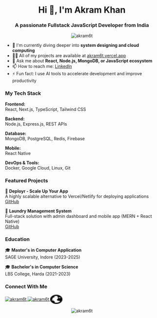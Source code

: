 <h1 align="center">Hi 👋, I'm Akram Khan</h1>
<h3 align="center">A passionate Fullstack JavaScript Developer from India</h3>

<p align="center">
  <img src="https://s3.tebi.io/portfolio/profile.jpg" alt="akram6t" width="300" />
</p>

- 🌱 I'm currently diving deeper into **system designing and cloud computing**
- 👨‍💻 All of my projects are available at [akram6t.vercel.app](https://akram6t.vercel.app)
- 💬 Ask me about **React, Node.js, MongoDB, or JavaScript ecosystem**
- 📫 How to reach me: [LinkedIn](https://linkedin.com/in/akram6t)
- ⚡ Fun fact: I use AI tools to accelerate development and improve productivity

### My Tech Stack

**Frontend:**  
React, Next.js, TypeScript, Tailwind CSS

**Backend:**  
Node.js, Express.js, REST APIs

**Database:**  
MongoDB, PostgreSQL, Redis, Firebase

**Mobile:**  
React Native

**DevOps & Tools:**  
Docker, Google Cloud, Linux, Git

### Featured Projects

🔗 **Deployr - Scale Up Your App**  
A highly scalable alternative to Vercel/Netlify for deploying applications  
[GitHub](https://github.com/akram6t/deployr)

👕 **Laundry Management System**  
Full-stack solution with admin dashboard and mobile app (MERN + React Native)  
[GitHub](https://github.com/akram6t/laundry-app)

### Education

🎓 **Master's in Computer Application**  
SAGE University, Indore (2023-2025)

🎓 **Bachelor's in Computer Science**  
LBS College, Harda (2021-2023)

### Connect With Me

<p align="left">
  <a href="https://linkedin.com/in/akram6t" target="blank">
    <img align="center" src="https://raw.githubusercontent.com/rahuldkjain/github-profile-readme-generator/master/src/images/icons/Social/linked-in-alt.svg" alt="akram6t" height="30" width="40" />
  </a>
  <a href="https://github.com/akram6t" target="blank">
    <img align="center" src="https://raw.githubusercontent.com/rahuldkjain/github-profile-readme-generator/master/src/images/icons/Social/github.svg" alt="akram6t" height="30" width="40" />
  </a>
  <a href="https://akram6t.vercel.app" target="blank">
    <img align="center" src="https://raw.githubusercontent.com/iconic/open-iconic/master/svg/globe.svg" alt="portfolio" height="30" width="40" />
  </a>
</p>

<p align="center">
  <img src="https://github-readme-stats.vercel.app/api/top-langs?username=akram6t&show_icons=true&locale=en&layout=compact" alt="akram6t" />
</p>
